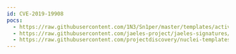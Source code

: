```yaml
---
id: CVE-2019-19908
pocs:
  - https://raw.githubusercontent.com/1N3/Sn1per/master/templates/active/CVE-2019-19908_-_phpMyChat-Plus_XSS.sh
  - https://raw.githubusercontent.com/jaeles-project/jaeles-signatures/master/cves/phpmychat-xss-cve-2019-19908.yaml
  - https://raw.githubusercontent.com/projectdiscovery/nuclei-templates/master/cves/CVE-2019-19908.yaml
---
```

